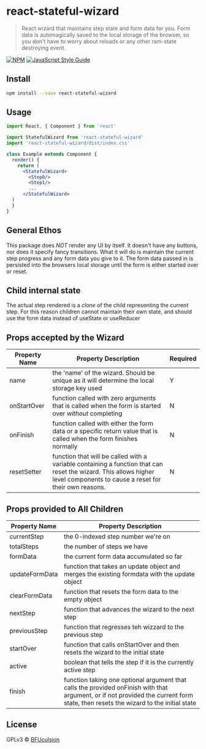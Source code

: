# react-stateful-wizard

> React wizard that maintains step state and form data for you. Form data is automagically
>saved to the local storage of the browser, so you don't have to worry about reloads
> or any other ram-state destroying event.

[![NPM](https://img.shields.io/npm/v/react-stateful-wizard.svg)](https://www.npmjs.com/package/react-stateful-wizard) [![JavaScript Style Guide](https://img.shields.io/badge/code_style-standard-brightgreen.svg)](https://standardjs.com)

## Install

```bash
npm install --save react-stateful-wizard
```

## Usage

```jsx
import React, { Component } from 'react'

import StatefulWizard from 'react-stateful-wizard'
import 'react-stateful-wizard/dist/index.css'

class Example extends Component {
  render() {
    return (
      <StatefulWizard>
        <Step0/>
        <Step1/>
        ...
      </StatefulWizard>
  )
  }
}
```
## General Ethos
This package does _NOT_ render any UI by itself. It doesn't have any buttons, nor does it specify fancy transitions.
What it will do is maintain the current step progress and any form data you give to it. The form data passed in is
persisted into the browsers local storage until the form is either started over or reset.

## Child internal state
The actual step rendered is a _clone_ of the child representing the current step. For this reason children
cannot maintain their own state, and should use the form data instead of useState or useReducer

## Props accepted by the Wizard
Property Name | Property Description | Required
--- | --- | ---
name | the 'name' of the wizard. Should be unique as it will determine the local storage key used | Y
onStartOver | function called with zero arguments that is called when the form is started over _without_ completing | N
onFinish | function called with either the form data or a specific return value that is called when the form finishes normally | N
resetSetter | function that will be called with a variable containing a function that can reset the wizard. This allows higher level components to cause a reset for their own reasons. | N


## Props provided to All Children
Property Name | Property Description
--- | ---
currentStep | the 0-indexed step number we're on
totalSteps | the number of steps we have
formData | the current form data accumulated so far
updateFormData | function that takes an update object and merges the existing formdata with the update object
clearFormData | function that resets the form data to the empty object
nextStep | function that advances the wizard to the next step
previousStep | function that regresses teh wizzard to the previous step
startOver | function that calls onStartOver and then resets the wizard to the initial state
active | boolean that tells the step if it is the currently active step
finish | function taking one optional argument that calls the provided onFinish with that argument, or if not provided the current form state, then resets the wizard to the initial state

## License

GPLv3 © [BFUculsion](https://github.com/BFUculsion)
